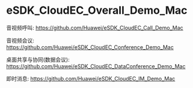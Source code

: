 # eSDK_CloudEC_Overall_Demo_Mac

音视频呼叫:
https://github.com/Huawei/eSDK_CloudEC_Call_Demo_Mac

音视频会议:
https://github.com/Huawei/eSDK_CloudEC_Conference_Demo_Mac

桌面共享与协同(数据会议):
https://github.com/Huawei/eSDK_CloudEC_DataConference_Demo_Mac

即时消息:
https://github.com/Huawei/eSDK_CloudEC_IM_Demo_Mac